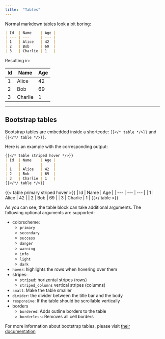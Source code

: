 ```yaml
---
title:  "Tables"
---
```


Normal markdown tables look a bit boring:

```markdown
| Id  | Name    | Age |
| --- | ---     | --- |
| 1   | Alice   | 42  |
| 2   | Bob     | 69  |
| 3   | Charlie | 1   |
```

Resulting in:

| Id | Name | Age |
| --- | --- | --- |
| 1 | Alice | 42 |
| 2 | Bob | 69 |
| 3 | Charlie | 1 |

---

## Bootstrap tables
Bootstrap tables are embedded inside a shortcode: `{{</* table */>}}` and `{{</*/ table */>}}`.

Here is an example with the corresponding output:

```markdown
{{</* table striped hover */>}}
| Id  | Name    | Age |
| --- | ---     | --- |
| 1   | Alice   | 42  |
| 2   | Bob     | 69  |
| 3   | Charlie | 1   |
{{</*/ table */>}}
```

{{< table primary striped hover >}}
| Id | Name | Age |
| --- | --- | --- |
| 1 | Alice | 42 |
| 2 | Bob | 69 |
| 3 | Charlie | 1 |
{{</ table >}}

As you can see, the table block can take additional arguments.
The following optional arguments are supported:

- colorscheme:
  - `primary`
  - `secondary`
  - `success`
  - `danger`
  - `warning`
  - `info`
  - `light`
  - `dark`
- `hover`: highlights the rows when hovering over them
- stripes:
  - `striped`: horizontal stripes (rows)
  - `striped_columns` vertical stripes (columns)
- `small`: Make the table smaller
- `divider`: the divider between the title bar and the body
- `responsive`: If the table should be scrollable vertically
- borders
  - `bordered`: Adds outline borders to the table
  - `borderless`: Removes all cell borders

For more information about bootstrap tables,
please visit [their documentation](https://getbootstrap.com/docs/5.2/content/tables/)
